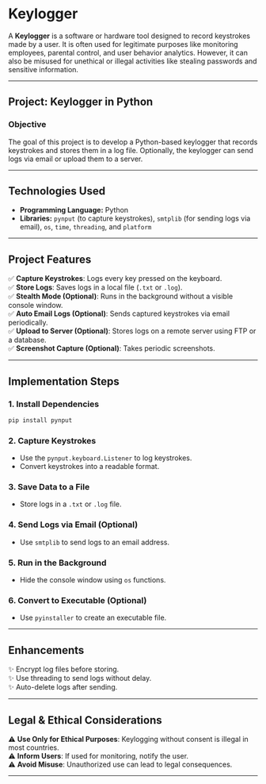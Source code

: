 # Keylogger

A **Keylogger** is a software or hardware tool designed to record keystrokes made by a user. It is often used for legitimate purposes like monitoring employees, parental control, and user behavior analytics. However, it can also be misused for unethical or illegal activities like stealing passwords and sensitive information.

---

## Project: Keylogger in Python

### **Objective**
The goal of this project is to develop a Python-based keylogger that records keystrokes and stores them in a log file. Optionally, the keylogger can send logs via email or upload them to a server.

---

## **Technologies Used**
- **Programming Language:** Python  
- **Libraries:** `pynput` (to capture keystrokes), `smtplib` (for sending logs via email), `os`, `time`, `threading`, and `platform`

---

## **Project Features**
✅ **Capture Keystrokes**: Logs every key pressed on the keyboard.  
✅ **Store Logs**: Saves logs in a local file (`.txt` or `.log`).  
✅ **Stealth Mode (Optional)**: Runs in the background without a visible console window.  
✅ **Auto Email Logs (Optional)**: Sends captured keystrokes via email periodically.  
✅ **Upload to Server (Optional)**: Stores logs on a remote server using FTP or a database.  
✅ **Screenshot Capture (Optional)**: Takes periodic screenshots.  

---

## **Implementation Steps**

### **1. Install Dependencies**
```bash
pip install pynput
```

### **2. Capture Keystrokes**
- Use the `pynput.keyboard.Listener` to log keystrokes.
- Convert keystrokes into a readable format.

### **3. Save Data to a File**
- Store logs in a `.txt` or `.log` file.

### **4. Send Logs via Email (Optional)**
- Use `smtplib` to send logs to an email address.

### **5. Run in the Background**
- Hide the console window using `os` functions.

### **6. Convert to Executable (Optional)**
- Use `pyinstaller` to create an executable file.


---

## **Enhancements**
✨ Encrypt log files before storing.  
✨ Use threading to send logs without delay.  
✨ Auto-delete logs after sending.  

---

## **Legal & Ethical Considerations**
⚠ **Use Only for Ethical Purposes**: Keylogging without consent is illegal in most countries.  
⚠ **Inform Users**: If used for monitoring, notify the user.  
⚠ **Avoid Misuse**: Unauthorized use can lead to legal consequences.  

---


